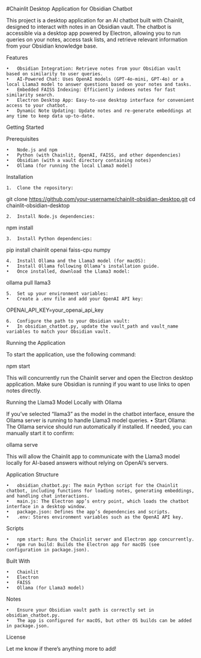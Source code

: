 #Chainlit Desktop Application for Obsidian Chatbot

This project is a desktop application for an AI chatbot built with Chainlit, designed to interact with notes in an Obsidian vault. The chatbot is accessible via a desktop app powered by Electron, allowing you to run queries on your notes, access task lists, and retrieve relevant information from your Obsidian knowledge base.

Features

	•	Obsidian Integration: Retrieve notes from your Obsidian vault based on similarity to user queries.
	•	AI-Powered Chat: Uses OpenAI models (GPT-4o-mini, GPT-4o) or a local Llama3 model to answer questions based on your notes and tasks.
	•	Embedded FAISS Indexing: Efficiently indexes notes for fast similarity search.
	•	Electron Desktop App: Easy-to-use desktop interface for convenient access to your chatbot.
	•	Dynamic Note Updating: Update notes and re-generate embeddings at any time to keep data up-to-date.

Getting Started

Prerequisites

	•	Node.js and npm
	•	Python (with Chainlit, OpenAI, FAISS, and other dependencies)
	•	Obsidian (with a vault directory containing notes)
	•	Ollama (for running the local Llama3 model)

Installation

	1.	Clone the repository:

git clone https://github.com/your-username/chainlit-obsidian-desktop.git
cd chainlit-obsidian-desktop


	2.	Install Node.js dependencies:

npm install


	3.	Install Python dependencies:

pip install chainlit openai faiss-cpu numpy


	4.	Install Ollama and the Llama3 model (for macOS):
	•	Install Ollama following Ollama’s installation guide.
	•	Once installed, download the Llama3 model:

ollama pull llama3


	5.	Set up your environment variables:
	•	Create a .env file and add your OpenAI API key:

OPENAI_API_KEY=your_openai_api_key


	6.	Configure the path to your Obsidian vault:
	•	In obsidian_chatbot.py, update the vault_path and vault_name variables to match your Obsidian vault.

Running the Application

To start the application, use the following command:

npm start

This will concurrently run the Chainlit server and open the Electron desktop application. Make sure Obsidian is running if you want to use links to open notes directly.

Running the Llama3 Model Locally with Ollama

If you’ve selected “llama3” as the model in the chatbot interface, ensure the Ollama server is running to handle Llama3 model queries.
	•	Start Ollama: The Ollama service should run automatically if installed. If needed, you can manually start it to confirm:

ollama serve



This will allow the Chainlit app to communicate with the Llama3 model locally for AI-based answers without relying on OpenAI’s servers.

Application Structure

	•	obsidian_chatbot.py: The main Python script for the Chainlit chatbot, including functions for loading notes, generating embeddings, and handling chat interactions.
	•	main.js: The Electron app’s entry point, which loads the chatbot interface in a desktop window.
	•	package.json: Defines the app’s dependencies and scripts.
	•	.env: Stores environment variables such as the OpenAI API key.

Scripts

	•	npm start: Runs the Chainlit server and Electron app concurrently.
	•	npm run build: Builds the Electron app for macOS (see configuration in package.json).

Built With

	•	Chainlit
	•	Electron
	•	FAISS
	•	Ollama (for Llama3 model)

Notes

	•	Ensure your Obsidian vault path is correctly set in obsidian_chatbot.py.
	•	The app is configured for macOS, but other OS builds can be added in package.json.

License

Let me know if there’s anything more to add!
